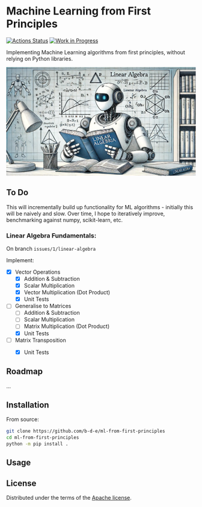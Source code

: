 # Machine Learning from First Principles

[![Actions Status](https://github.com/b-d-e/ml-from-first-principles/workflows/CI/badge.svg)](https://github.com/b-d-e/ml-from-first-principles/actions) [![Work in Progress](https://img.shields.io/badge/status-work%20in%20progress-orange.svg)](https://github.com/b-d-e/ml-from-first-principles)

<!-- [![PyPI version][pypi-version]][pypi-link]
[![PyPI platforms][pypi-platforms]][pypi-link] -->


Implementing Machine Learning algorithms from first principles, without relying on Python libraries.

![Alt](misc/banner.jpeg "A robot learning Linear Algebra, generated by DALLE.")

## To Do

This will incrementally build up functionality for ML algorithms - initially this will be naively and slow. Over time, I hope to iteratively improve, benchmarking against numpy, scikit-learn, etc.

### Linear Algebra Fundamentals:
On branch `issues/1/linear-algebra`

Implement:

- [x] Vector Operations
    - [x] Addition & Subtraction
    - [x] Scalar Multiplication
    - [x] Vector Multiplication (Dot Product)
    - [x] Unit Tests
- [ ] Generalise to Matrices
    - [ ] Addition & Subtraction
    - [ ] Scalar Multiplication
    - [ ] Matrix Multiplication (Dot Product)
    - [x] Unit Tests
- [ ] Matrix Transposition
    - [x] Unit Tests


## Roadmap
...

## Installation

<!-- ```bash
python -m pip install .
``` -->

From source:
```bash
git clone https://github.com/b-d-e/ml-from-first-principles
cd ml-from-first-principles
python -m pip install .
```

## Usage


<!-- ## Contributing

See [CONTRIBUTING.md](CONTRIBUTING.md) for instructions on how to contribute. -->

## License

Distributed under the terms of the [Apache license](LICENSE).


<!-- prettier-ignore-start -->
[actions-badge]:            https://github.com/b-d-e/ml-from-first-principles/workflows/CI/badge.svg
[actions-link]:             https://github.com/b-d-e/ml-from-first-principles/actions
<!-- [pypi-link]:                https://pypi.org/project/Machine Learning from First Principles/
[pypi-platforms]:           https://img.shields.io/pypi/pyversions/Machine Learning from First Principles
[pypi-version]:             https://img.shields.io/pypi/v/Machine Learning from First Principles -->
<!-- prettier-ignore-end -->
